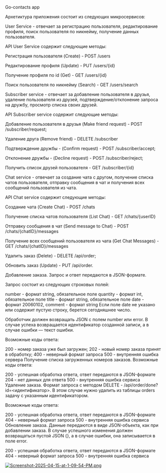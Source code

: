 Go-contacts app

Архетиктура приложения состоит из следующих микросервисов:

User Service - отвечает за регистрацию пользователя, редактирование профиля,
поиск пользователя по никнейму, получение данных пользователя.


API User Service содержит следующие методы:

Регистрация пользователя (Create) - POST /users

Редактирование профиля (Update) - PUT /users/{id}

Получение профиля по id (Get) - GET /users/{id}

Поиск пользователя по никнейму (Search) - GET /users/search

Subscriber service - отвечает за добавление пользователя в друзья, 
удаление пользователя из друзей, подтверждение/отклонение запроса 
на дружбу, просмотр списка своих друзей.


API Subscriber service содержит следующие методы:

Добавление пользователя в друзья (Make friend request) - POST /subscriber/request;

Удаление друга (Remove friend) - DELETE /subscriber

Подтверждение дружбы - (Confirm request) - POST /subscriber/accept;

Отклонение дружбы - (Decline request) - POST /subscriber/reject;

Получить список друзей пользователя - GET /subscriber/{id}


Chat service - отвечает за создание чата с другом, получение списка 
чатов пользователя, отправку сообщения в чат и получения всех сообщений
пользователя из чата.

API Chat service содержит следующие методы:

Создание чата (Create Chat) - POST /chats

Получение списка чатов пользователя (List Chat) - GET /chats/{userID}

Отправку сообщения в чат (Send message to Chat) - POST /chats/{chatID}/messages

Получение всех сообщений пользователя из чата (Get Chat Messages) - GET /chats/{chatID}/messages










Удалить заказ (Delete) - DELETE /api/order;

Обновить заказ (Update) - PUT /api/order.

Добавление заказа.
Запрос и ответ передаются в JSON-формате.

Запрос состоит из следующих строковых полей:

number - формат string, обязательное поле
quantity - формат int, обязательное поле
title - формат string, обязательное поле
date - формат 20060102,
comment - формат string
Если поле date не указано или содержит пустую строку, берется сегодняшнее число.

Обработчик должен возвращать JSON с полем number или error. В случае успеха возвращается идентификатор созданной записи, а в случае ошибки — текст ошибки.

Возможные коды ответа:

200 - номер заказа уже был загружен;
202 - новый номер заказа принят в обработку;
400 - неверный формат запроса
500 - внутренняя ошибка сервера
Получение списка загруженных номеров заказов.
Возможные коды ответа:

200 - успешная обработка ответа, ответ передаются в JSON-формате
204 - нет данных для ответа
500 - внутренняя ошибка сервиса
Удаление заказа.
Формат запроса с методом DELETE - /api/order/done?id=<идентификатор>. В этом случае нужно удалить из таблицы orders задачу с указанным идентификатором.

Возможные коды ответа:

200 - успешная обработка ответа, ответ передаются в JSON-формате
404 - неверный формат запроса
500 - внутренняя ошибка сервиса
Обновление заказа.
Данные передаются в виде JSON-объекта, как при добавлении заказа. В случае успешного изменения должен возвращаться пустой JSON {}, а в случае ошибки, она записывается в поле error.

200 - успешная обработка ответа, ответ передаются в JSON-формате
404 - неверный формат запроса
500 - внутренняя ошибка сервиса















[![Screenshot-2025-04-15-at-1-09-54-PM.png](https://i.postimg.cc/5tL8tNdv/Screenshot-2025-04-15-at-1-09-54-PM.png)](https://postimg.cc/NyGKJt0f)
